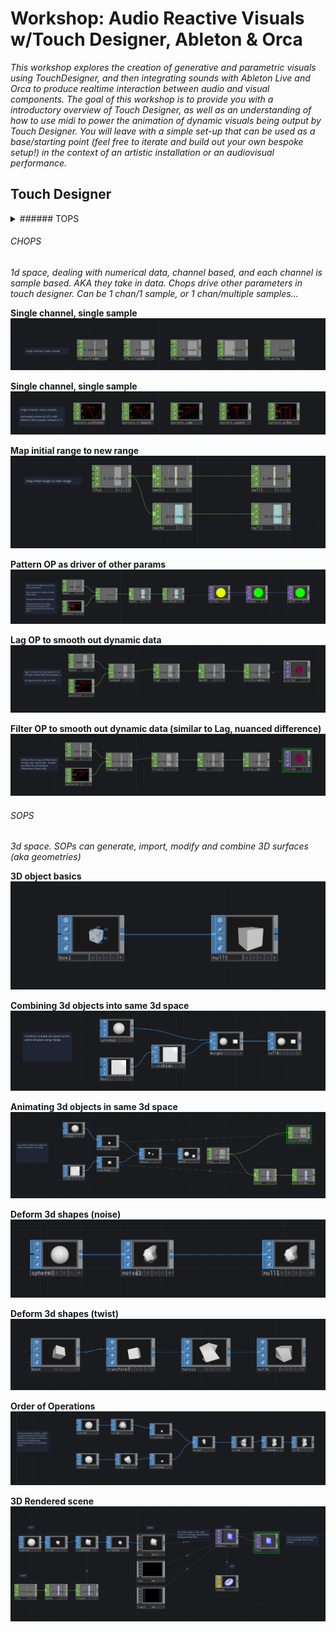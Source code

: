# Workshop: Audio Reactive Visuals w/Touch Designer, Ableton & Orca

_This workshop explores the creation of generative and parametric visuals using TouchDesigner, and then integrating sounds with Ableton Live and Orca to produce realtime interaction between audio and visual components. The goal of this workshop is to provide you with a introductory overview of Touch Designer, as well as an understanding of how to use midi to power the animation of dynamic visuals being output by Touch Designer. You will leave with a simple set-up that can be used as a base/starting point (feel free to iterate and build out your own bespoke setup!) in the context of an artistic installation or an audiovisual performance._ <br />

## Touch Designer

<details>
<summary>###### TOPS</summary>

_2D space. Each pixel has an x,y position and an RGBA value associated with it, every TOP has a resolution_<br />

**RGBA**
![RGBA](/images/RGBA.png)

**Noise Patterns**
![Noise Patterns](/images/NoisePatterns.png)

**Wiggly Edges**
![Wiggly Edges](/images/WigglyEdges.png)

</details>

###### CHOPS

_1d space, dealing with numerical data, channel based, and each channel is sample based. AKA they take in data. Chops drive other parameters in touch designer. Can be 1 chan/1 sample, or 1 chan/multiple samples…_

**Single channel, single sample**
![Single channel and sample](/images/singlesample.png)

**Single channel, single sample**
![Single channel many samples](/images/manysamples.png)

**Map initial range to new range**
![remap range](/images/remaprange.png)

**Pattern OP as driver of other params**
![pattern op](/images/patternop.png)

**Lag OP to smooth out dynamic data**
![lag op](/images/lagop.png)

**Filter OP to smooth out dynamic data (similar to Lag, nuanced difference)**
![filter op](/images/filterop.png)

###### SOPS

_3d space. SOPs can generate, import, modify and combine 3D surfaces (aka geometries)_

**3D object basics**
![lag op](/images/3dbasics.png)

**Combining 3d objects into same 3d space**
![lag op](/images/3dcombine.png)

**Animating 3d objects in same 3d space**
![lag op](/images/3danimate.png)

**Deform 3d shapes (noise)**
![lag op](/images/3dnoise.png)

**Deform 3d shapes (twist)**
![lag op](/images/3dtwist.png)

**Order of Operations**
![lag op](/images/ooo.png)

**3D Rendered scene**
![lag op](/images/3drender.png)
